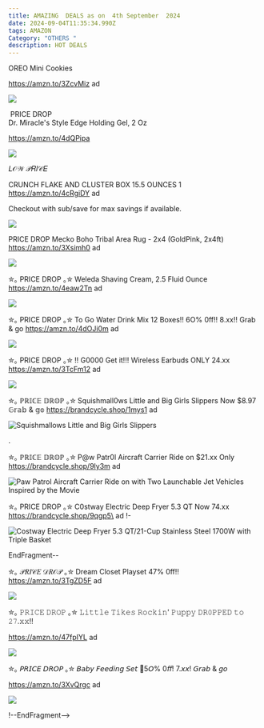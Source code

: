 ```yaml
---
title: AMAZING  DEALS as on  4th September  2024
date: 2024-09-04T11:35:34.990Z
tags: AMAZON
Category: "OTHERS "
description: HOT DEALS
---
```

<!---->

OREO Mini Cookies 

https://amzn.to/3ZcvMiz ad 

![](img/91-pdow6xol._sl1500_.jpg)

<!--StartFragment-->

 PRICE DROP \
Dr. Miracle's Style Edge Holding Gel, 2 Oz <!--EndFragment-->

https://amzn.to/4dQPipa

<!--StartFragment-->

![](https://a.media-amazon.com/images/I/718io+jfH3L._SL1500_.jpg)

<!--EndFragment-->

<!--EndFragment-->

<!--StartFragment-->

𝐿𝒪𝒲 𝒫𝑅𝐼𝒞𝐸

CRUNCH FLAKE AND CLUSTER BOX 15.5 OUNCES 1\
https://amzn.to/4cRgiDY ad 

Checkout with sub/save for max savings if available.<!--StartFragment-->

![](https://a.media-amazon.com/images/I/613wvodJ2lL._SL1340_.jpg)

<!--EndFragment-->

PRICE DROP 
Mecko Boho Tribal Area Rug - 2x4  (GoldPink, 2x4ft)
https://amzn.to/3Xsimh0 ad <!--StartFragment-->

![](https://a.media-amazon.com/images/I/81wr0acFUeL._AC_SL1500_.jpg)



✮｡ PRICE DROP ｡✮
Weleda Shaving Cream, 2.5 Fluid Ounce 
https://amzn.to/4eaw2Tn
ad <!--StartFragment-->

![](https://a.media-amazon.com/images/I/410WikI2FpL._AC_SL1000_.jpg)



✮｡ PRICE DROP ｡✮
 To Go Water Drink Mix 12 Boxes!! 
 6O% 0ff!! 8.xx!! Grab & go 
https://amzn.to/4dOJi0m 
ad 

<!--StartFragment-->

![](https://a.media-amazon.com/images/I/91AuUy0apBL._SL1500_.jpg)



✮｡ PRICE DROP ｡✮
 !! G0000 Get it!!!
 Wireless Earbuds 
 ONLY 24.xx 
https://amzn.to/3TcFm12
ad <!--StartFragment-->

![](https://a.media-amazon.com/images/I/51AZ-3wXiTL._AC_SL1500_.jpg)



 ✮｡ ℙℝ𝕀ℂ𝔼 𝔻ℝ𝕆ℙ ｡✮ 
Squishmall0ws Little and Big Girls Slippers
  Now $8.97  𝔾𝕣𝕒𝕓 & 𝕘𝕠 
https://brandcycle.shop/1mys1
ad <!--StartFragment-->

![Squishmallows Little and Big Girls Slippers](https://i5.walmartimages.com/seo/Squishmallows-Little-Girls-Big-Girls-Maribel-the-Butterfly-Indoor-Step-in-Slipper-Kid-s-Dual-Sizes-7-5-Medium-Width_7cdaa616-7610-46bf-93c6-97c81f772639.1a18c59b671cbd5163b6ef566c75fa03.jpeg?odnHeight=2000&odnWidth=2000&odnBg=FFFFFF)

<!--EndFragment-->.

 ✮｡ ℙℝ𝕀ℂ𝔼 𝔻ℝ𝕆ℙ ｡✮ 
P@w Patr0l Aircraft Carrier Ride on
   $21.xx  Only 
https://brandcycle.shop/9ly3m
ad 

<!--StartFragment-->

![Paw Patrol Aircraft Carrier Ride on with Two Launchable Jet Vehicles Inspired by the Movie](https://i5.walmartimages.com/asr/59f2f23f-4b01-4025-aa20-f68cffd6d1a8.762caaf3a807e3114cb8fb283ee3ed04.jpeg?odnHeight=2000&odnWidth=2000&odnBg=FFFFFF)

✮｡ PRICE DROP ｡✮
C0stway Electric Deep Fryer 5.3 QT
 Now 74.xx 
https://brandcycle.shop/9qgp5\
ad !-

<!--StartFragment-->

![Costway Electric Deep Fryer 5.3 QT/21-Cup Stainless Steel 1700W with Triple Basket](https://i5.walmartimages.com/seo/Costway-Electric-Deep-Fryer-5-3-QT-21-Cup-Stainless-Steel-1700W-with-Triple-Basket_960fc4c9-a2af-40f2-836d-6d9e21cecaa3.2f6933af37d4948a9d3d2d5249cdab18.jpeg?odnHeight=2000&odnWidth=2000&odnBg=FFFFFF)

<!--EndFragment-->EndFragment--

 ✮｡ 𝒫𝑅𝐼𝒞𝐸 𝒟𝑅𝒪𝒫 ｡✮
Dream Closet Playset 
47% 0ff!! 
https://amzn.to/3TgZD5F
ad 

<!--StartFragment-->

![](https://a.media-amazon.com/images/I/91RvUmGXJmL._AC_SL1500_.jpg)



✮｡ 𝙿𝚁𝙸𝙲𝙴 𝙳𝚁𝙾𝙿 ｡✮
𝙻𝚒𝚝𝚝𝚕𝚎 𝚃𝚒𝚔𝚎𝚜 𝚁𝚘𝚌𝚔𝚒𝚗' 𝙿𝚞𝚙𝚙𝚢 
𝙳𝚁𝟶𝙿𝙿𝙴𝙳 𝚝𝚘 𝟸𝟽.𝚡𝚡!!

https://amzn.to/47fpIYL ad <!--StartFragment-->

![](https://a.media-amazon.com/images/I/81iICELcE3L._AC_SL1500_.jpg)



✮｡ 𝘗𝘙𝘐𝘊𝘌 𝘋𝘙𝘖𝘗 ｡✮
𝘉𝘢𝘣𝘺 𝘍𝘦𝘦𝘥𝘪𝘯𝘨 𝘚𝘦𝘵 
👶5𝘖% 0𝘧𝘧! 7.𝘹𝘹!  𝘎𝘳𝘢𝘣 & 𝘨𝘰 

https://amzn.to/3XvQrgc ad <!--StartFragment-->

![](https://a.media-amazon.com/images/I/51cDItyIZ4L._SL1500_.jpg)



<!--EndFragment-->

 <!--EndFragment-->

!--EndFragment-->